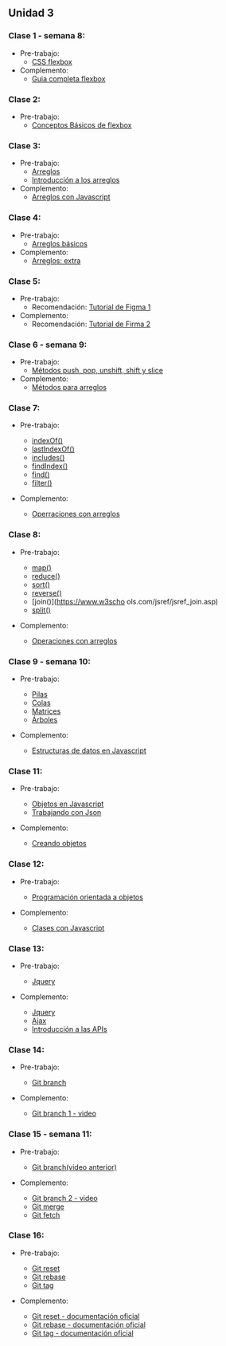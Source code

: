 ## Unidad 3
### Clase 1 - semana 8: 
* Pre-trabajo:
  * [CSS flexbox](https://www.w3schools.com/css/css3_flexbox.asp)
* Complemento:
  * [Guia completa flexbox](https://css-tricks.com/snippets/css/a-guide-to-flexbox/)  

### Clase 2:
* Pre-trabajo:
  * [Conceptos Básicos de flexbox](https://developer.mozilla.org/es/docs/Web/CSS/CSS_Flexible_Box_Layout/Basic_Concepts_of_Flexbox)

### Clase 3:
* Pre-trabajo:
  * [Arreglos](https://www.youtube.com/watch?v=-hLSzYr3z44)
  * [Introducción a los arreglos](https://curriculum.laboratoria.la/es/topics/javascript/04-arrays/01-arrays)
* Complemento:
  * [Arreglos con Javascript](https://www.w3schools.com/js/js_arrays.asp)

### Clase 4:
* Pre-trabajo:
  * [Arreglos básicos](https://www.youtube.com/watch?v=yw_ROo9Sdfc)
* Complemento:
  * [Arreglos: extra](https://www.youtube.com/watch?v=01_D0Doctp8) 

### Clase 5: 
* Pre-trabajo:
  * Recomendación: [Tutorial de Figma 1](https://www.youtube.com/watch?v=D56hs0Twfco)
* Complemento:
  * Recomendación: [Tutorial de Firma 2](https://www.youtube.com/watch?v=pS77UPHEWrA&list=PLQgVtkPk0Kahgg2RChS8SnioAtGmrGLj5) 

### Clase 6 - semana 9: 
* Pre-trabajo:
  * [Métodos push, pop, unshift, shift y slice](https://curriculum.laboratoria.la/es/topics/javascript/04-arrays/02-array-proto)
* Complemento:
  * [Métodos para arreglos](https://www.w3schools.com/jsref/jsref_obj_array.asp) 

### Clase 7: 
* Pre-trabajo:
  * [indexOf()](https://www.w3schools.com/jsref/jsref_indexof.asp)
  * [lastIndexOf()](https://www.w3schools.com/jsref/jsref_lastindexof.asp)
  * [includes()](https://www.w3schools.com/jsref/jsref_includes_array.asp)
  * [findIndex()](https://www.w3schools.com/jsref/jsref_findindex.asp)
  * [find()](https://www.w3schools.com/jsref/jsref_find.asp)
  * [filter()](https://www.w3schools.com/jsref/jsref_filter.asp)

* Complemento:
  * [Operraciones con arreglos](https://developer.mozilla.org/es/docs/Web/JavaScript/Reference/Global_Objects/Array) 

### Clase 8: 
* Pre-trabajo:
  * [map()](https://www.w3schools.com/jsref/jsref_map.asp)
  * [reduce()](https://www.w3schools.com/jsref/jsref_reduce.asp)
  * [sort()](https://www.w3schools.com/jsref/jsref_sort.asp)
  * [reverse()](https://www.w3schools.com/jsref/jsref_reverse.asp)
  * [join()](https://www.w3scho
  ols.com/jsref/jsref_join.asp)
  * [split()](https://developer.mozilla.org/es/docs/Web/JavaScript/Reference/Global_Objects/String/split)

* Complemento:
  * [Operaciones con arreglos](https://developer.mozilla.org/es/docs/Web/JavaScript/Reference/Global_Objects/Array) 

### Clase 9 - semana 10: 
* Pre-trabajo:
  * [Pilas](https://medium.com/noders/estructuras-de-datos-con-javascript-parte-1-pilas-stacks-5a2092cff16a)
  * [Colas](https://medium.com/laboratoria-developers/queues-in-javascript-2602677c9c3b)
  * [Matrices](https://fututel.com/es/tutoriales-guias-manuales-videotutoriales/2794-matrices-en-javascript)
  * [Árboles](https://medium.com/laboratoria-developers/%C3%A1rboles-trees-51783ba4ebe5)

* Complemento:
  * [Estructuras de datos en Javascript](https://github.com/trekhleb/javascript-algorithms/blob/master/README.es-ES.md) 


### Clase 11: 
* Pre-trabajo:
  * [Objetos en Javascript](https://curriculum.laboratoria.la/es/topics/javascript/05-objects/01-objects)
  * [Trabajando con Json](  https://developer.mozilla.org/es/docs/Learn/JavaScript/Objects/JSON)

* Complemento:
  * [Creando objetos](https://www.youtube.com/watch?v=J6U0gDzWsUg)


### Clase 12: 
* Pre-trabajo:
  * [Programación orientada a objetos](https://developer.mozilla.org/es/docs/Learn/JavaScript/Objects/Object-oriented_JS)

* Complemento:
  * [Clases con Javascript](https://www.w3schools.com/js/js_classes.asp)

### Clase 13: 
* Pre-trabajo:
  * [Jquery](https://developer.mozilla.org/es/docs/Glossary/jQuery)

* Complemento:
  * [Jquery](https://www.w3schools.com/jquERy/jquery_intro.asp)
  * [Ajax](https://www.w3schools.com/jquERy/jquery_ajax_intro.asp)
  * [Introducción a las APIs](https://developer.mozilla.org/es/docs/Learn/JavaScript/Client-side_web_APIs/Introduction)

### Clase 14: 
* Pre-trabajo:
  * [Git branch](https://www.atlassian.com/es/git/tutorials/using-branches)

* Complemento:
  * [Git branch 1 - video](https://www.youtube.com/watch?v=Y5Oc8Q7sZlY)

### Clase 15 - semana 11: 
* Pre-trabajo:
  * [Git branch(video anterior)](https://www.youtube.com/watch?v=Y5Oc8Q7sZlY)

* Complemento:
  * [Git branch 2 - video](https://www.youtube.com/watch?v=xSIzc2BIu6s)
  * [Git merge](https://www.atlassian.com/es/git/tutorials/using-branches/git-merge)
  * [Git fetch](https://www.atlassian.com/es/git/tutorials/syncing/git-fetch)

### Clase 16: 
* Pre-trabajo:
  * [Git reset](https://www.atlassian.com/es/git/tutorials/undoing-changes/git-reset)
  * [Git rebase](https://www.atlassian.com/es/git/tutorials/rewriting-history/git-rebase)
  * [Git tag](https://www.atlassian.com/es/git/tutorials/inspecting-a-repository/git-tag)

* Complemento:
  * [Git reset - documentación oficial](https://git-scm.com/docs/git-reset)
  * [Git rebase - documentación oficial](https://git-scm.com/docs/git-rebase)
  * [Git tag - documentación oficial](https://git-scm.com/docs/git-tag)







